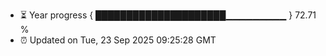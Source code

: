 - ⏳ Year progress { █████████████████████▁▁▁▁▁▁▁▁▁ } 72.71 %
- ⏰ Updated on Tue, 23 Sep 2025 09:25:28 GMT

